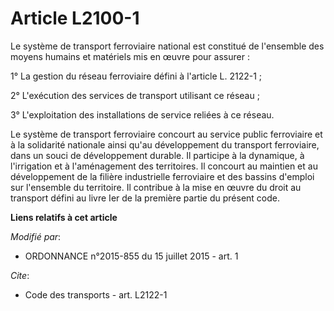 # Article L2100-1

Le système de transport ferroviaire national est constitué de l'ensemble des moyens humains et matériels mis en œuvre pour
assurer : 

1° La gestion du réseau ferroviaire défini à l'article L. 2122-1 ; 

2° L'exécution des services de transport utilisant ce réseau ; 

3° L'exploitation des installations de service reliées à ce réseau. 

Le système de transport ferroviaire concourt au service public ferroviaire et à la solidarité nationale ainsi qu'au
développement du transport ferroviaire, dans un souci de développement durable. Il participe à la dynamique, à l'irrigation
et à l'aménagement des territoires. Il concourt au maintien et au développement de la filière industrielle ferroviaire et des
bassins d'emploi sur l'ensemble du territoire. Il contribue à la mise en œuvre du droit au transport défini au livre Ier de
la première partie du présent code.

**Liens relatifs à cet article**

_Modifié par_:

  - ORDONNANCE n°2015-855 du 15 juillet 2015 - art. 1

_Cite_:

  - Code des transports - art. L2122-1
